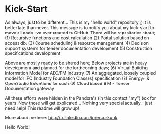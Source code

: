 # Kick-Start
As always, just to be different... This is my "hello world" repository ;)
It is better late than never.
This message is to notify you about my kick-start to move all code I've ever created to GitHub.
There will be repositories about;
  (1) Recursive functions and cost calculation
  (2) Portal solution based on access db.
  (3) Course scheduling & resource management
  (4) Decision support systems for tender documentation development
  (5) Construction specifications development

Above are mostly ready to be shared here;
Below projects are in heavy development and planned for the forthcoming days;
  (6) Virtual Building Information Model for AEC/FM Industry
  (7) An aggregated, loosely coupled model for IFC (Industry Foundation Classes) specification
  (8) Energy+ & OpenStudio Extentions for such
  (9) Cloud based BIM - Tender Documentation gateway

All these efforts were hidden in the Pandora's (in this context "my") box for years. 
Now those will get explicated... Nothing very special actually. I just need help!
This readme will grow up!

More about me here:
http://tr.linkedin.com/in/ercoskunk

Hello World!
